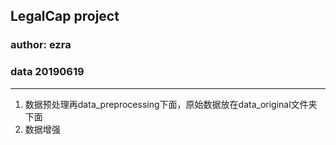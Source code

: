 ## LegalCap project
### author: ezra 
### data 20190619
****

1. 数据预处理再data_preprocessing下面，原始数据放在data_original文件夹下面
2. 数据增强